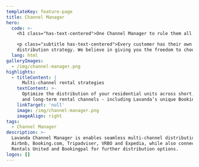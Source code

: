 ```yaml
---
templateKey: feature-page
title: Channel Manager
hero:
  code: >-
    <h1 class="has-text-centered">One Channel Manager to rule them all.</h1>

    <p class="subtitle has-text-centered">Every customer has their own
    distribution strategy. We believe in giving you the freedom to choose.</p>
  lang: html
galleryImages:
  - /img/channel-manager.png
highlights:
  - titleContent: |
      Multi-channel rental strategies
    textContent: >-
      Optimize the distribution of your residential units across short, medium
      and long-term rental channels - including Lavanda’s unique Booking Network
    linkTarget: 'null'
    image: /img/channel-manager.png
    imageAlign: right
tags:
  - Channel Manager
description: >-
  Lavanda Channel Manager is enables seamless multi-channel distribution on
  Airbnb, Booking.com, Tripadviser, VRBO and Expedia, while also connecting to
  Rentals United and Bookingpal for further distribution options. 
logos: []
---
```

